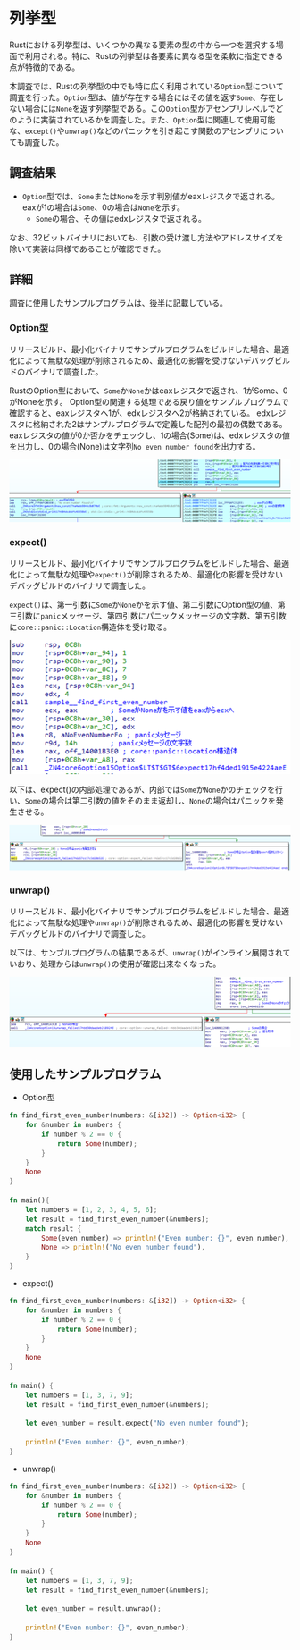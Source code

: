 # 列挙型

Rustにおける列挙型は、いくつかの異なる要素の型の中から一つを選択する場面で利用される。特に、Rustの列挙型は各要素に異なる型を柔軟に指定できる点が特徴的である。

本調査では、Rustの列挙型の中でも特に広く利用されている`Option`型について調査を行った。`Option`型は、値が存在する場合にはその値を返す`Some`、存在しない場合には`None`を返す列挙型である。この`Option`型がアセンブリレベルでどのように実装されているかを調査した。また、`Option`型に関連して使用可能な、`except()`や`unwrap()`などのパニックを引き起こす関数のアセンブリについても調査した。

## 調査結果

* `Option`型では、`Some`または`None`を示す判別値がeaxレジスタで返される。eaxが1の場合は`Some`、0の場合は`None`を示す。
  - `Some`の場合、その値はedxレジスタで返される。

なお、32ビットバイナリにおいても、引数の受け渡し方法やアドレスサイズを除いて実装は同様であることが確認できた。

## 詳細

調査に使用したサンプルプログラムは、[後半](#使用したサンプルプログラム)に記載している。

### Option型

リリースビルド、最小化バイナリでサンプルプログラムをビルドした場合、最適化によって無駄な処理が削除されるため、最適化の影響を受けないデバッグビルドのバイナリで調査した。

RustのOption型において、`Some`か`None`かはeaxレジスタで返され、1がSome、0がNoneを示す。
Option型の関連する処理である戻り値をサンプルプログラムで確認すると、eaxレジスタへ1が、edxレジスタへ2が格納されている。
edxレジスタに格納された2はサンプルプログラムで定義した配列の最初の偶数である。
eaxレジスタの値が0か否かをチェックし、1の場合(Some)は、edxレジスタの値を出力し、0の場合(None)は文字列`No even number found`を出力する。

![enum](images/10-1.png)

### expect()

リリースビルド、最小化バイナリでサンプルプログラムをビルドした場合、最適化によって無駄な処理や`expect()`が削除されるため、最適化の影響を受けないデバッグビルドのバイナリで調査した。

`expect()`は、第一引数に`Some`か`None`かを示す値、第二引数にOption型の値、第三引数に`panic`メッセージ、第四引数にパニックメッセージの文字数、第五引数に`core::panic::Location`構造体を受け取る。

![enum](images/10-2.png)

以下は、expect()の内部処理であるが、内部では`Some`か`None`かのチェックを行い、`Some`の場合は第二引数の値をそのまま返却し、`None`の場合はパニックを発生させる。

![enum](images/10-3.png)

### unwrap()

リリースビルド、最小化バイナリでサンプルプログラムをビルドした場合、最適化によって無駄な処理や`unwrap()`が削除されるため、最適化の影響を受けないデバッグビルドのバイナリで調査した。

以下は、サンプルプログラムの結果であるが、`unwrap()`がインライン展開されていおり、処理からは`unwrap()`の使用が確認出来なくなった。

![enum](images/10-4.png)

## 使用したサンプルプログラム

* Option型

```rust
fn find_first_even_number(numbers: &[i32]) -> Option<i32> {
    for &number in numbers {
        if number % 2 == 0 {
            return Some(number);
        }
    }
    None
}

fn main(){
    let numbers = [1, 2, 3, 4, 5, 6];
    let result = find_first_even_number(&numbers);
    match result {
        Some(even_number) => println!("Even number: {}", even_number),
        None => println!("No even number found"),
    }
}
```

* expect()

```rust
fn find_first_even_number(numbers: &[i32]) -> Option<i32> {
    for &number in numbers {
        if number % 2 == 0 {
            return Some(number);
        }
    }
    None
}

fn main() {
    let numbers = [1, 3, 7, 9];
    let result = find_first_even_number(&numbers);

    let even_number = result.expect("No even number found");
    
    println!("Even number: {}", even_number);
}
```

* unwrap()

```rust
fn find_first_even_number(numbers: &[i32]) -> Option<i32> {
    for &number in numbers {
        if number % 2 == 0 {
            return Some(number);
        }
    }
    None
}

fn main() {
    let numbers = [1, 3, 7, 9];
    let result = find_first_even_number(&numbers);

    let even_number = result.unwrap();

    println!("Even number: {}", even_number);
}
```